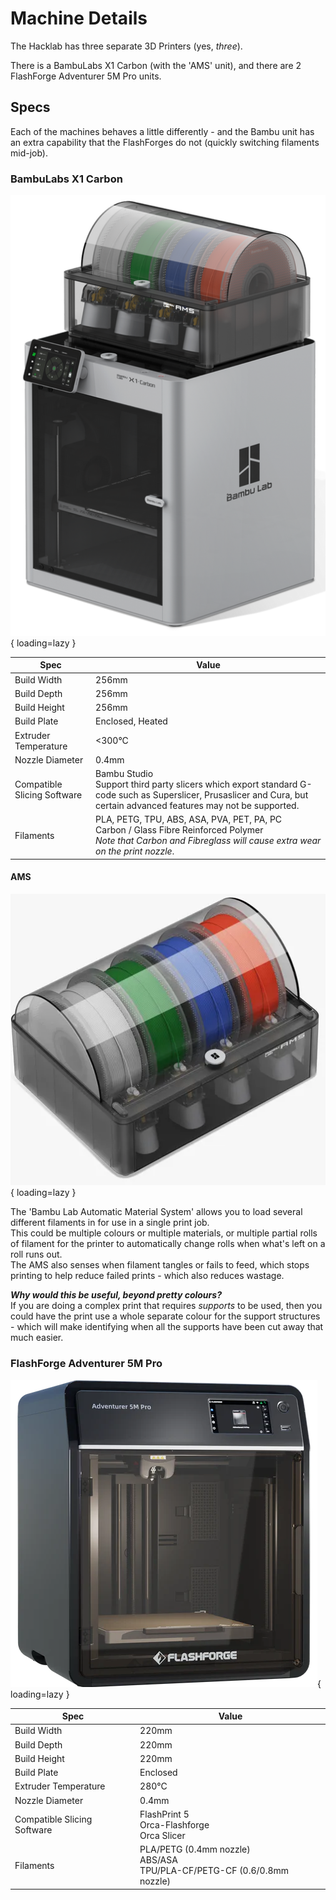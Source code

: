 # Machine Details

The Hacklab has three separate 3D Printers (yes, _three_).

There is a BambuLabs X1 Carbon (with the 'AMS' unit), and there are 2 FlashForge Adventurer 5M Pro units.


## Specs

Each of the machines behaves a little differently - and the Bambu unit has an extra capability that the FlashForges do not (quickly switching filaments mid-job).  

### BambuLabs X1 Carbon

![BambuLabs X1 Carbon](../../assets/images/BambuLabs_X1Carbon.png){ loading=lazy }

| Spec | Value |
| --- | --- |
| Build Width | 256mm |
| Build Depth | 256mm |
| Build Height | 256mm |
| Build Plate | Enclosed, Heated |
| Extruder Temperature | <300°C |
| Nozzle Diameter | 0.4mm |
| Compatible Slicing Software | Bambu Studio<br>Support third party slicers which export standard G-code such as Superslicer, Prusaslicer and Cura, but certain advanced features may not be supported. |
| Filaments |  PLA, PETG, TPU, ABS, ASA, PVA, PET, PA, PC<br>Carbon / Glass Fibre Reinforced Polymer<br>_Note that Carbon and Fibreglass will cause extra wear on the print nozzle_.|

#### AMS

![BambuLabs X1 Carbon](../../assets/images/BambuLabs_AMS.png){ loading=lazy }

The 'Bambu Lab Automatic Material System' allows you to load several different filaments in for use in a single print job.  
This could be multiple colours or multiple materials, or multiple partial rolls of filament for the printer to automatically change rolls when what's left on a roll runs out.  
The AMS also senses when filament tangles or fails to feed, which stops printing to help reduce failed prints - which also reduces wastage. 

**_Why would this be useful, beyond pretty colours?_**  
If you are doing a complex print that requires _supports_ to be used, then you could have the print use a whole separate colour for the support structures - which will make identifying when all the supports have been cut away that much easier.


### FlashForge Adventurer 5M Pro

![FlashForge Adventurer 5M Pro](../../assets/images/FlashForge_Adventurer5MPro.png){ loading=lazy }

| Spec | Value |
| --- | --- |
| Build Width | 220mm |
| Build Depth | 220mm |
| Build Height | 220mm |
| Build Plate | Enclosed |
| Extruder Temperature | 280°C |
| Nozzle Diameter | 0.4mm |
| Compatible Slicing Software | FlashPrint 5<br>Orca-Flashforge<br>Orca Slicer |
| Filaments | PLA/PETG (0.4mm nozzle)<br>ABS/ASA<br>TPU/PLA-CF/PETG-CF (0.6/0.8mm nozzle) |
